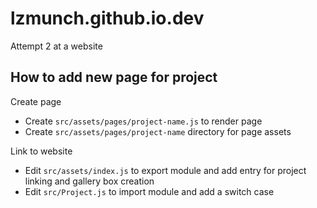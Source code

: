# lzmunch.github.io.dev
Attempt 2 at a website

## How to add new page for project
Create page
* Create `src/assets/pages/project-name.js` to render page
* Create `src/assets/pages/project-name` directory for page assets

Link to website
* Edit `src/assets/index.js` to export module and add entry for project linking and gallery box creation
* Edit `src/Project.js` to import module and add a switch case
